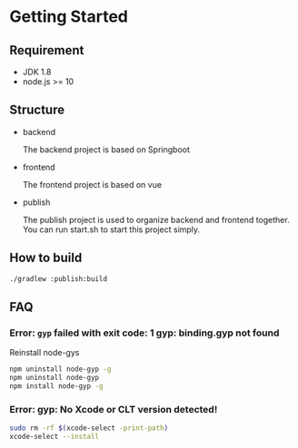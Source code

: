 # Getting Started

## Requirement
- JDK 1.8
- node.js >= 10

## Structure

- backend

  The backend project is based on Springboot
- frontend
  
  The frontend project is based on vue 
- publish
   
  The publish project is used to organize backend and frontend together. You can run start.sh to start this project simply.

## How to build

```bash
./gradlew :publish:build
```

## FAQ

### Error: `gyp` failed with exit code: 1 gyp: binding.gyp not found
Reinstall node-gys
```bash
npm uninstall node-gyp -g
npm uninstall node-gyp
npm install node-gyp -g 
```

### Error: gyp: No Xcode or CLT version detected!
```bash
sudo rm -rf $(xcode-select -print-path)
xcode-select --install
```
